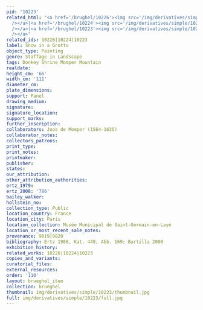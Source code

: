 ```yaml
---
pid: '10223'
related_html: "<a href='/brughel/10226'><img src='/img/derivatives/simple/10226/thumbnail.jpg'
  /></a>|<a href='/brughel/10224'><img src='/img/derivatives/simple/10224/thumbnail.jpg'
  /></a>|<a href='/brughel/10223'><img src='/img/derivatives/simple/10223/thumbnail.jpg'
  /></a>"
related_ids: 10226|10224|10223
label: Show in a Grotto
object_type: Painting
genre: Staffage in Landscape
tags: Donkey Shrine Momper Mountain
realdate: 
height_cm: '66'
width_cm: '111'
diameter_cm: 
plate_dimensions: 
support: Panel
drawing_medium: 
signature: 
signature_location: 
support_marks: 
further_inscription: 
collaborators: Joos de Momper (1564-1635)
collaborator_notes: 
collectors_patrons: 
print_type: 
print_notes: 
printmaker: 
publisher: 
states: 
our_attribution: 
other_attribution_authorities: 
ertz_1979: 
ertz_2008: '786'
bailey_walker: 
hollstein_no: 
collection_type: Public
location_country: France
location_city: Paris
location_collection: Musée Municipal de Saint-Germain-en-Laye
location_or_most_recent_sale_notes: 
provenance: 9819|9820
bibliography: Ertz 1986, Kat. 449, Abb. 169; Bartilla 2000
exhibition_history: 
related_works: 10226|10224|10223
copies_and_variants: 
curatorial_files: 
external_resources: 
order: '110'
layout: brueghel_item
collection: brueghel
thumbnail: img/derivatives/simple/10223/thumbnail.jpg
full: img/derivatives/simple/10223/full.jpg
---
```


